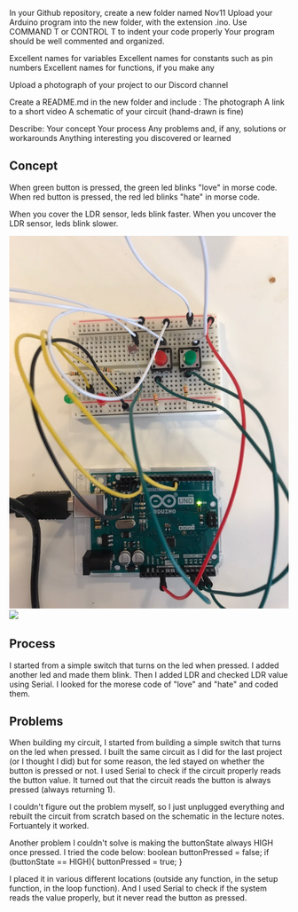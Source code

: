 In your Github repository, create a new folder named Nov11
Upload your Arduino program into the new folder, with the extension .ino.
Use COMMAND T or CONTROL T to indent your code properly
Your program should be well commented and organized.

Excellent names for variables
Excellent names for constants such as pin numbers
Excellent names for functions, if you make any

Upload a photograph of your project to our Discord channel

Create a README.md in the new folder and include :
The photograph
A link to a short video
A schematic of your circuit (hand-drawn is fine)

Describe:
Your concept
Your process
Any problems and, if any, solutions or workarounds
Anything interesting you discovered or learned

## Concept
When green button is pressed, the green led blinks "love" in morse code. 
When red button is pressed, the red led blinks "hate" in morse code.

When you cover the LDR sensor, leds blink faster. 
When you uncover the LDR sensor, leds blink slower.

![](photo.jpg)
![](video.jpg)

## Process
I started from a simple switch that turns on the led when pressed. I added another led and made them blink. 
Then I added LDR and checked LDR value using Serial. I looked for the morese code of "love" and "hate" and
coded them. 

## Problems 
When building my circuit, I started from building a simple switch that turns on the led when pressed.
I built the same circuit as I did for the last project (or I thought I did) but for some reason, 
the led stayed on whether the button is pressed or not. I used Serial to check if the circuit properly reads the button value.
It turned out that the circuit reads the button is always pressed (always returning 1). 

I couldn't figure out the problem myself, so I just unplugged everything and rebuilt the circuit 
from scratch based on the schematic in the lecture notes. Fortuantely it worked. 

Another problem I couldn't solve is making the buttonState always HIGH once pressed.
I tried the code below:
boolean buttonPressed = false;
if (buttonState == HIGH){
  buttonPressed = true;
}

I placed it in various different locations (outside any function, in the setup function, in the loop function).
And I used Serial to check if the system reads the value properly, but it never read the button as pressed.


